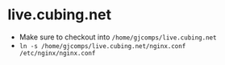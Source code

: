 # live.cubing.net

- Make sure to checkout into `/home/gjcomps/live.cubing.net`
- `ln -s /home/gjcomps/live.cubing.net/nginx.conf /etc/nginx/nginx.conf`
